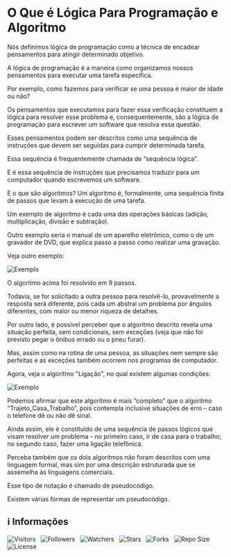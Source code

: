 <!-- Título -->
# O Que é Lógica Para Programação e Algoritmo

Nós definimos lógica de programação como a técnica de encadear pensamentos para atingir determinado objetivo.

A lógica de programação é a maneira como organizamos nossos pensamentos para executar uma tarefa específica.

Por exemplo, como fazemos para verificar se uma pessoa é maior de idade ou não?

Os pensamentos que executamos para fazer essa verificação constituem a lógica para resolver esse problema e, consequentemente, são a lógica de programação para escrever um software que resolva essa questão.

Esses pensamentos podem ser descritos como uma sequência de instruções que devem ser seguidas para cumprir determinada tarefa.

Essa sequência é frequentemente chamada de “sequência lógica”.

E é essa sequência de instruções que precisamos traduzir para um computador quando escrevemos um software.

E o que são algoritmos?
Um algoritmo é, formalmente, uma sequência finita de passos que levam à execução de uma tarefa.

Um exemplo de algoritmo é cada uma das operações básicas (adição, multiplicação, divisão e subtração).

Outro exemplo seria o manual de um aparelho eletrônico, como o de um gravador de DVD, que explica passo a passo como realizar uma gravação.

Veja outro exemplo:

![Exemplo](https://d2v0x26thbzlwf.cloudfront.net/prod/864/img/rId5wsjpon3j.v5c.png "Exemplo do trajeto de casa para o trabalho")

O algoritmo acima foi resolvido em 9 passos.

Todavia, se for solicitado a outra pessoa para resolvê-lo, provavelmente a resposta será diferente, pois cada um abstrai um problema por ângulos diferentes, com maior ou menor riqueza de detalhes.

Por outro lado, é possível perceber que o algoritmo descrito revela uma situação perfeita, sem condicionais, sem exceções (veja que não foi previsto pegar o ônibus errado ou o pneu furar).

Mas, assim como na rotina de uma pessoa, as situações nem sempre são perfeitas e as exceções também ocorrem nos programas de computador.

Agora, veja o algoritmo "Ligação", no qual existem algumas condições:

![Exemplo](https://d2v0x26thbzlwf.cloudfront.net/prod/864/img/rId6s2hfxkyk.mic.png "Exemplo de uma ligação")

Podemos afirmar que este algoritmo é mais “completo” que o algoritmo “Trajeto_Casa_Trabalho”, pois contempla inclusive situações de erro – caso o telefone dê ou não dê sinal.

Ainda assim, ele é constituído de uma sequência de passos lógicos que visam resolver um problema – no primeiro caso, ir de casa para o trabalho; no segundo caso, fazer uma ligação telefônica.

Perceba também que os dois algoritmos não foram descritos com uma linguagem formal, mas sim por uma descrição estruturada que se assemelha às linguagens comerciais.

Esse tipo de notação é chamado de pseudocódigo.

Existem várias formas de representar um pseudocódigo.

<!-- Informações -->
## &#8505; Informações

![Visitors](https://api.visitorbadge.io/api/visitors?path=Devsgeeknerd%2Fcla-o-que-log-par-pro-alg-con-ini-log-par-pro-ini-pro-fun&label=Visitantes&labelColor=%23700070&labelStyle=none&countColor=%23000fff&style=plastic&color=%23ffffff "Total de Visitantes")
&nbsp;
![Followers](https://img.shields.io/github/followers/Devsgeeknerd?style=p&label=Seguidores&labelColor=800080&color=000fff "Total de Seguidores")
&nbsp;
![Watchers](https://img.shields.io/github/watchers/Devsgeeknerd/cla-o-que-log-par-pro-alg-con-ini-log-par-pro-ini-pro-fun?style=p&label=Observadores&labelColor=800080&color=000fff "Total de Observadores")
&nbsp;
![Stars](https://img.shields.io/github/stars/Devsgeeknerd/cla-o-que-log-par-pro-alg-con-ini-log-par-pro-ini-pro-fun?style=p&label=Estrelas&labelColor=800080&color=000fff "Total de Estrelas")
&nbsp;
![Forks](https://img.shields.io/github/forks/Devsgeeknerd/cla-o-que-log-par-pro-alg-con-ini-log-par-pro-ini-pro-fun?style=p&label=Bifurcações&labelColor=800080&color=000fff "Total de Bifurcações")
&nbsp;
![Repo Size](https://img.shields.io/github/repo-size/Devsgeeknerd/cla-o-que-log-par-pro-alg-con-ini-log-par-pro-ini-pro-fun?style=p&label=Tamanho&labelColor=800080&color=000fff "Tamanho do Repositório")
&nbsp;
![License](https://img.shields.io/github/license/Devsgeeknerd/cla-o-que-log-par-pro-alg-con-ini-log-par-pro-ini-pro-fun?style=p&label=Licença&labelColor=800080&color=000fff "Licença do Repositório")
